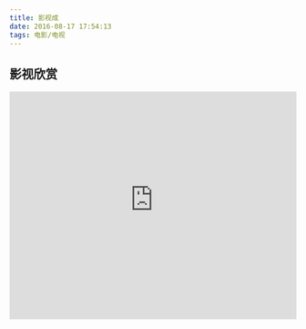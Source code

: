 ```yaml
---
title: 影视成
date: 2016-08-17 17:54:13
tags: 电影/电视
---
```

## 影视欣赏
<center>
<iframe frameborder=0 width=100% height=400 marginheight=0 marginwidth=0 style="overflow-x:hidden" src=https://af.butterfly.mopaasapp.com//></iframe>
</center>
